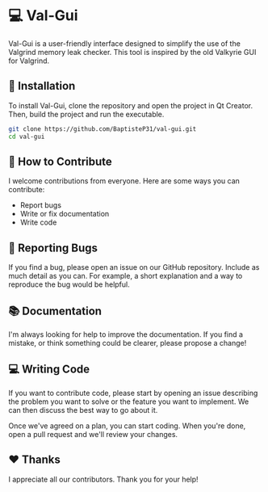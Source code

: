 # 💻 Val-Gui 

Val-Gui is a user-friendly interface designed to simplify the use of the Valgrind memory leak checker. This tool is inspired by the old Valkyrie GUI for Valgrind.

## 🔧 Installation

To install Val-Gui, clone the repository and open the project in Qt Creator. Then, build the project and run the executable.

```bash
git clone https://github.com/BaptisteP31/val-gui.git
cd val-gui
```

## 📝 How to Contribute
I welcome contributions from everyone. Here are some ways you can contribute:

- Report bugs
- Write or fix documentation
- Write code

## 🐞 Reporting Bugs
If you find a bug, please open an issue on our GitHub repository. Include as much detail as you can. For example, a short explanation and a way to reproduce the bug would be helpful.

## 📚 Documentation
I'm always looking for help to improve the documentation. If you find a mistake, or think something could be clearer, please propose a change!

## 💻 Writing Code
If you want to contribute code, please start by opening an issue describing the problem you want to solve or the feature you want to implement. We can then discuss the best way to go about it.

Once we've agreed on a plan, you can start coding. When you're done, open a pull request and we'll review your changes.

## ❤️ Thanks
I appreciate all our contributors. Thank you for your help!
